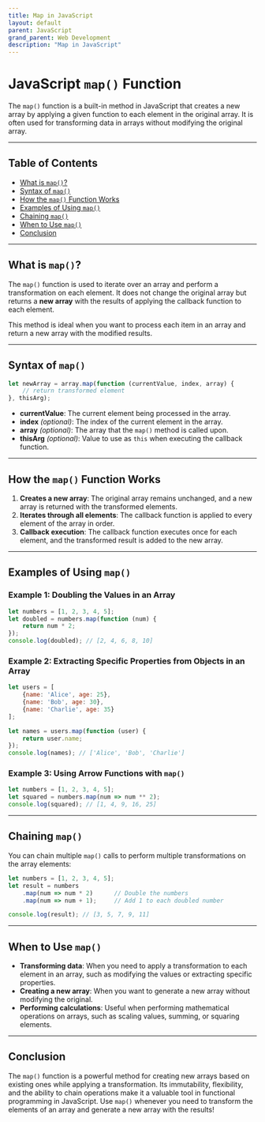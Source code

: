 ```yaml
---
title: Map in JavaScript
layout: default
parent: JavaScript
grand_parent: Web Development
description: "Map in JavaScript"
---
```


# JavaScript `map()` Function

The `map()` function is a built-in method in JavaScript that creates a new array by applying a given function to each
element in the original array. It is often used for transforming data in arrays without modifying the original array.

---

## Table of Contents

- [What is `map()`?](#what-is-map)
- [Syntax of `map()`](#syntax-of-map)
- [How the `map()` Function Works](#how-the-map-function-works)
- [Examples of Using `map()`](#examples-of-using-map)
- [Chaining `map()`](#chaining-map)
- [When to Use `map()`](#when-to-use-map)
- [Conclusion](#conclusion)

---

## What is `map()`?

The `map()` function is used to iterate over an array and perform a transformation on each element. It does not change
the original array but returns a **new array** with the results of applying the callback function to each element.

This method is ideal when you want to process each item in an array and return a new array with the modified results.

---

## Syntax of `map()`

```javascript
let newArray = array.map(function (currentValue, index, array) {
	// return transformed element
}, thisArg);
```

- **currentValue**: The current element being processed in the array.
- **index** *(optional)*: The index of the current element in the array.
- **array** *(optional)*: The array that the `map()` method is called upon.
- **thisArg** *(optional)*: Value to use as `this` when executing the callback function.

---

## How the `map()` Function Works

1. **Creates a new array**: The original array remains unchanged, and a new array is returned with the transformed
   elements.
2. **Iterates through all elements**: The callback function is applied to every element of the array in order.
3. **Callback execution**: The callback function executes once for each element, and the transformed result is added to
   the new array.

---

## Examples of Using `map()`

### Example 1: Doubling the Values in an Array

```javascript
let numbers = [1, 2, 3, 4, 5];
let doubled = numbers.map(function (num) {
	return num * 2;
});
console.log(doubled); // [2, 4, 6, 8, 10]
```

### Example 2: Extracting Specific Properties from Objects in an Array

```javascript
let users = [
	{name: 'Alice', age: 25},
	{name: 'Bob', age: 30},
	{name: 'Charlie', age: 35}
];

let names = users.map(function (user) {
	return user.name;
});
console.log(names); // ['Alice', 'Bob', 'Charlie']
```

### Example 3: Using Arrow Functions with `map()`

```javascript
let numbers = [1, 2, 3, 4, 5];
let squared = numbers.map(num => num ** 2);
console.log(squared); // [1, 4, 9, 16, 25]
```

---

## Chaining `map()`

You can chain multiple `map()` calls to perform multiple transformations on the array elements:

```javascript
let numbers = [1, 2, 3, 4, 5];
let result = numbers
	.map(num => num * 2)      // Double the numbers
	.map(num => num + 1);     // Add 1 to each doubled number

console.log(result); // [3, 5, 7, 9, 11]
```

---

## When to Use `map()`

- **Transforming data**: When you need to apply a transformation to each element in an array, such as modifying the
  values or extracting specific properties.
- **Creating a new array**: When you want to generate a new array without modifying the original.
- **Performing calculations**: Useful when performing mathematical operations on arrays, such as scaling values,
  summing, or squaring elements.

---

## Conclusion

The `map()` function is a powerful method for creating new arrays based on existing ones while applying a
transformation. Its immutability, flexibility, and the ability to chain operations make it a valuable tool in functional
programming in JavaScript. Use `map()` whenever you need to transform the elements of an array and generate a new array
with the results!